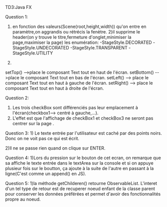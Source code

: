 TD3:Java FX

Question 1:

1) en fonction des valeurs(Scene(root,height,width)) qu'on entre en paramètre,on aggrandis ou rétrécis la fenètre.
2)il supprime le header(on y trouve le titre,fermeture d'onglet,minimiser la page,maximiser la page)
   les enumération:
-StageStyle.DECORATED
-StageStyle.UNDECORATED
-StageStyle.TRANSPARENT
-StageStyle.UTILITY

3)
setTop() -->place le composant Text tout en haut de l'écran.
setBottom() -->place le composant Text tout en bas de l'écran.
setLeft() --> place le composant Text tout en haut à gauche de l'écran.
setRight() --> place le composant Text tout en haut à droite de l'écran. 


Question 2:
1) Les trois checkBox sont différenciés pas leur emplacement à l'écran(checkbox1--> centré à gauche,...).
2) L'effet est que l'affichage de checkBox1 et checkBox3 ne seront pas centrer sur la page .



Question 3:
1)
Le texte entrée par l'utilisateur est caché par des points noirs. Donc on ne voit pas ce qui est écrit.

2)Il ne se passe rien quand on clique sur ENTER.


Question 4:
1)Lors du pression sur le bouton de cet ecran, on remarque que sa affiche le 
texte entrée dans le textArea sur la console et si on appuye plusieur fois sur le boutton, ça ajoute à la suite de l'autre en passant à la ligne(C'est comme un append() en JS).

Question 5:
1)la méthode getChilderen() retourne ObservableList<Node>.
L'interet d'un tel type de retour est de recuperer noeud enfant de la 
classe parent pour conserver les données préférées et permet d'avoir
des fonctionnalités propre au noeud.







  